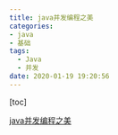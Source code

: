 ```yaml
---
title: java并发编程之美
categories:
- java
- 基础
tags:
  - Java
  - 并发
date: 2020-01-19 19:20:56
---
```


[toc]

<!--more-->

[java并发编程之美](https://note.youdao.com/ynoteshare1/index.html?id=3af7888281de300200b52637cc864f15&type=notebook)
